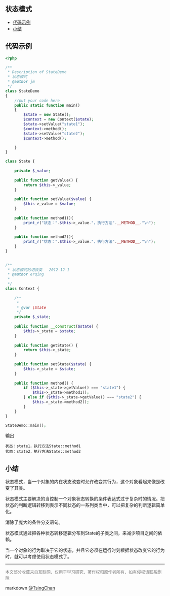 状态模式
----
<!-- TOC -->

- [代码示例](#代码示例)
- [小结](#小结)

<!-- /TOC -->

## 代码示例

```php
<?php

/**
 * Description of StateDemo
 * 状态模式
 * @author jm
 */
class StateDemo
{
    //put your code here
    public static function main()
    {
        $state = new State();
        $context = new Context($state);
        $state->setValue("state1");
        $context->method();
        $state->setValue("state2");
        $context->method();

    }
}

class State {  
      
    private $_value;  
      
    public function getValue() {  
        return $this->_value;  
    }  
  
    public function setValue($value) {  
        $this->_value = $value;  
    }  
  
    public function method1(){  
        print_r("状态：".$this->_value."，执行方法".__METHOD__."\n");  
    }  
      
    public function method2(){  
        print_r("状态：".$this->_value."，执行方法".__METHOD__."\n");  
    }  
}  

  
/** 
 * 状态模式的切换类   2012-12-1 
 * @author erqing 
 *  
 */  
class Context {  
  
    /**
     *
     * @var \State
     */
    private $_state;  
  
    public function __construct($state) {  
        $this->_state = $state;  
    }  
  
    public function getState() {  
        return $this->_state;  
    }  
  
    public function setState($state) {  
        $this->_state = $state;  
    }  
  
    public function method() {  
        if ($this->_state->getValue() === "state1") {  
            $this->_state->method1();  
        } else if ($this->_state->getValue() === "state2") {  
            $this->_state->method2();  
        }  
    }  
}  

StateDemo::main();

```
输出
```
状态：state1，执行方法State::method1
状态：state2，执行方法State::method2
```

## 小结

状态模式，当一个对象的内在状态改变时允许改变其行为，这个对象看起来像是改变了其类。

状态模式主要解决的当控制一个对象状态转换的条件表达式过于复杂时的情况。把状态的判断逻辑转移到表示不同状态的一系列类当中，可以把复杂的判断逻辑简单化。

消除了庞大的条件分支语句。

状态模式通过把各种状态转移逻辑分布到State的子类之间，来减少项目之间的依赖。

当一个对象的行为取决于它的状态，并且它必须在运行时刻根据状态改变它的行为时，就可以考虑使用状态模式了。 

----
<font size=2 color='grey'>本文部分收藏来自互联网，仅用于学习研究，著作权归原作者所有，如有侵权请联系删除</font>

markdown [@TsingChan](http://www.9ong.com/) 